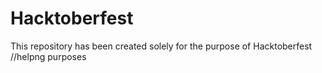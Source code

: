 # Hacktoberfest
This repository has been created solely for the purpose of Hacktoberfest //helpng purposes
